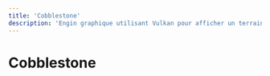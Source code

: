 ```yaml
---
title: 'Cobblestone'
description: 'Engin graphique utilisant Vulkan pour afficher un terrain en voxels'
---
```


# Cobblestone
